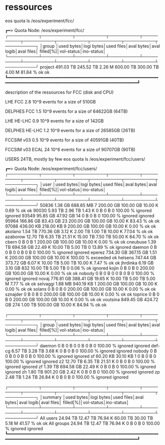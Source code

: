 # ressources

eos quota ls /eos/experiment/fcc/

┏━> Quota Node: /eos/experiment/fcc/
┌──────────┬──────────┬──────────┬──────────┬──────────┬──────────┬──────────┬──────────┬──────────┬──────────┐
│group     │used bytes│logi bytes│used files│aval bytes│aval logib│aval files│ filled[%]│vol-status│ino-status│
└──────────┴──────────┴──────────┴──────────┴──────────┴──────────┴──────────┴──────────┴──────────┴──────────┘
 project     491.03 TB  245.52 TB     2.26 M  600.00 TB  300.00 TB     4.00 M    81.84 %         ok         ok 
┗━━━━━━━━━━━━━━━━━━━━━━━━━━━━━━━━━━━━━━━━━━━━━━━━━━━━━━━━━━━━━━━━━━━━━━━━━━━━━━━━━━━━━━━━━━━━━━━━━━━━━━━━━━━━━┛


description of the ressources for FCC (disk and CPU)

LHE FCC       2.8 10^9 events for a size of 510GB

DELPHES FCC   1.5 10^9 events for a size of 64622GB (64TB)


LHE HE-LHC    0.9 10^9 events for a size of 142GB

DELPHES HE-LHC 1.2 10^9 events for a size of 26585GB (26TB)


FCCSIM v03    0.5 10^9 events for a size of 40591GB (40TB)

FCCSIM v03 ECAL 24 10^6 events for a size of 90707GB (90TB)

USERS 24TB, mostly by few
eos quota ls /eos/experiment/fcc/users/

┏━> Quota Node: /eos/experiment/fcc/users/
┌──────────┬──────────┬──────────┬──────────┬──────────┬──────────┬──────────┬──────────┬──────────┬──────────┐
│user      │used bytes│logi bytes│used files│aval bytes│aval logib│aval files│ filled[%]│vol-status│ino-status│
└──────────┴──────────┴──────────┴──────────┴──────────┴──────────┴──────────┴──────────┴──────────┴──────────┘
 50836         1.38 GB  688.65 MB          7  200.00 GB  100.00 GB    10.00 K     0.69 %         ok         ok 
 90030         5.93 TB    2.96 TB     1.43 K        0 B        0 B          0   100.00 %    ignored    ignored 
 93549        95.85 GB   47.92 GB         14        0 B        0 B          0   100.00 %    ignored    ignored 
 95964       166.86 GB   83.43 GB         23  200.00 GB  100.00 GB    10.00 K    83.43 %         ok         ok 
 97088       436.00 KB  218.00 KB          9  200.00 GB  100.00 GB    10.00 K     0.00 %         ok         ok 
 akolano       1.54 TB  770.36 GB     3.12 K    2.00 TB    1.00 TB    10.00 K    77.04 %         ok         ok 
 azaborow     12.70 TB    6.35 TB    21.51 K   15.00 TB    7.50 TB    50.00 K    84.70 %         ok         ok 
 cbern             0 B        0 B          1  200.00 GB  100.00 GB    10.00 K     0.00 %         ok         ok 
 cneubuse      1.39 TB  694.58 GB    22.49 K   10.00 TB    5.00 TB          0    13.89 %         ok    ignored 
 daemon            0 B        0 B          0        0 B        0 B          0   100.00 %    ignored    ignored 
 eperez      734.30 GB  367.15 GB     1.51 K  200.00 GB  100.00 GB    10.00 K   100.00 %   exceeded         ok 
 helsens     747.44 GB  373.72 GB     6.07 K   10.00 TB    5.00 TB    10.00 K     7.47 %         ok         ok 
 jhrdinka      6.19 GB    3.10 GB        832   10.00 TB    5.00 TB          0     0.06 %         ok    ignored 
 kojin             0 B        0 B          0  200.00 GB  100.00 GB    10.00 K     0.00 %         ok         ok 
 nobody            0 B        0 B          0        0 B        0 B          0   100.00 %    ignored    ignored 
 novaj       776.81 GB  388.41 GB    19.65 K   10.00 TB    5.00 TB     5.00 M     7.77 %         ok         ok 
 selvaggi      1.88 MB  940.19 KB          1  200.00 GB  100.00 GB    10.00 K     0.00 %         ok         ok 
 solans            0 B        0 B          0  200.00 GB  100.00 GB    10.00 K     0.00 %         ok         ok 
 sznajder          0 B        0 B          0  200.00 GB  100.00 GB    10.00 K     0.00 %         ok         ok 
 toprice           0 B        0 B          0  200.00 GB  100.00 GB    10.00 K     0.00 %         ok         ok 
 voutsina    849.45 GB  424.72 GB        274    1.00 TB  500.00 GB    10.00 K    84.94 %         ok         ok 

┌──────────┬──────────┬──────────┬──────────┬──────────┬──────────┬──────────┬──────────┬──────────┬──────────┐
│group     │used bytes│logi bytes│used files│aval bytes│aval logib│aval files│ filled[%]│vol-status│ino-status│
└──────────┴──────────┴──────────┴──────────┴──────────┴──────────┴──────────┴──────────┴──────────┴──────────┘
 daemon            0 B        0 B          0        0 B        0 B          0   100.00 %    ignored    ignored 
 def-cg        6.57 TB    3.28 TB     3.68 K        0 B        0 B          0   100.00 %    ignored    ignored 
 nobody            0 B        0 B          0        0 B        0 B          0   100.00 %    ignored    ignored 
 sf           60.20 KB   30.10 KB          1        0 B        0 B          0   100.00 %    ignored    ignored 
 z2           12.70 TB    6.35 TB    21.51 K        0 B        0 B          0   100.00 %    ignored    ignored 
 zf            1.39 TB  694.58 GB    22.49 K        0 B        0 B          0   100.00 %    ignored    ignored 
 zh            1.80 TB  901.20 GB     2.42 K        0 B        0 B          0   100.00 %    ignored    ignored 
 zp            2.48 TB    1.24 TB    26.84 K        0 B        0 B          0   100.00 %    ignored    ignored 

┌──────────┬──────────┬──────────┬──────────┬──────────┬──────────┬──────────┬──────────┬──────────┬──────────┐
│summary   │used bytes│logi bytes│used files│aval bytes│aval logib│aval files│ filled[%]│vol-status│ino-status│
└──────────┴──────────┴──────────┴──────────┴──────────┴──────────┴──────────┴──────────┴──────────┴──────────┘
 All users    24.94 TB   12.47 TB    76.94 K   60.00 TB   30.00 TB     5.18 M    41.57 %         ok         ok 
 All groups   24.94 TB   12.47 TB    76.94 K        0 B        0 B          0   100.00 %    ignored    ignored 
┗━━━━━━━━━━━━━━━━━━━━━━━━━━━━━━━━━━━━━━━━━━━━━━━━━━━━━━━━━━━━━━━━━━━━━━━━━━━━━━━━━━━━━━━━━━━━━━━━━━━━━━━━━━━━━┛
